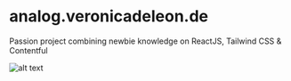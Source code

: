 # analog.veronicadeleon.de

Passion project combining newbie knowledge on ReactJS, Tailwind CSS & Contentful 

![alt text](https://github.com/veronicadeleonh/analog/blob/master/analog-web-preview.png?raw=true)
